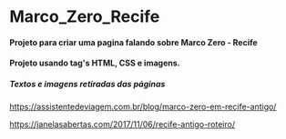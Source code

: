 # Marco_Zero_Recife
#### Projeto para criar uma pagina falando sobre Marco Zero - Recife
#### Projeto usando tag's HTML, CSS e imagens.
##### Textos e imagens retiradas das páginas


https://assistentedeviagem.com.br/blog/marco-zero-em-recife-antigo/

https://janelasabertas.com/2017/11/06/recife-antigo-roteiro/
